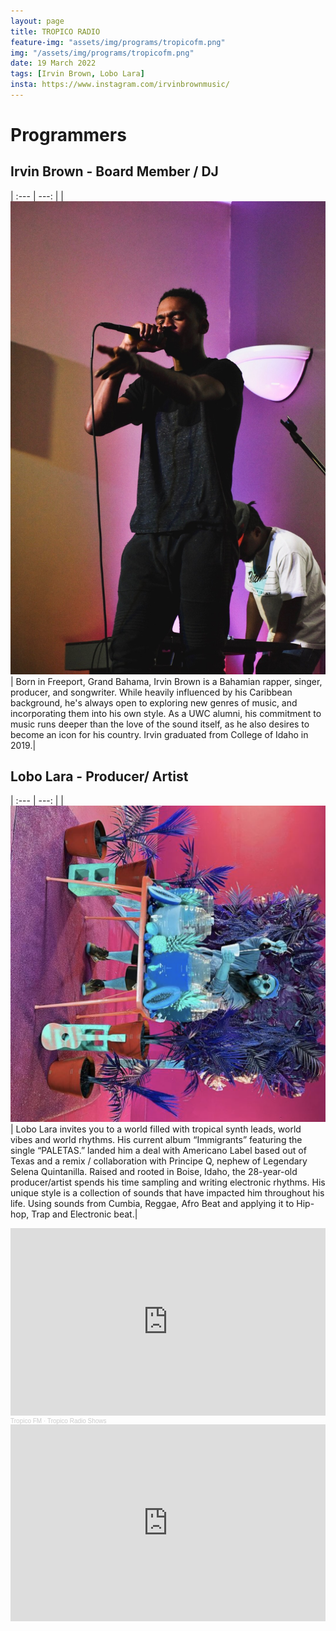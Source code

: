 ```yaml
---
layout: page
title: TROPICO RADIO
feature-img: "assets/img/programs/tropicofm.png"
img: "/assets/img/programs/tropicofm.png"
date: 19 March 2022
tags: [Irvin Brown, Lobo Lara]
insta: https://www.instagram.com/irvinbrownmusic/
---
```


# Programmers

## Irvin Brown - Board Member / DJ

| :--- | ---: |
| ![](/assets/img/music/irvin.brown/img/portrait.jpg) | Born in Freeport, Grand Bahama, Irvin Brown is a Bahamian rapper, singer, producer, and songwriter. While heavily influenced by his Caribbean background, he's always open to exploring new genres of music, and incorporating them into his own style. As a UWC alumni, his commitment to music runs deeper than the love of the sound itself, as he also desires to become an icon for his country. Irvin graduated from College of Idaho in 2019.|

## Lobo Lara - Producer/ Artist

| :--- | ---: |
| ![](/assets/img/programs/lobo.png) | Lobo Lara invites you to a world filled with tropical synth leads, world vibes and world rhythms. His current album “Immigrants” featuring the single “PALETAS.” landed him a deal with Americano Label based out of Texas and a remix / collaboration with Principe Q, nephew of Legendary Selena Quintanilla. Raised and rooted in Boise, Idaho, the 28-year-old producer/artist spends his time sampling and writing electronic rhythms. His unique style is a collection of sounds that have impacted him throughout his life. Using sounds from Cumbia, Reggae, Afro Beat and applying it to Hip-hop, Trap and Electronic beat.|

<iframe width="100%" height="300" scrolling="no" frameborder="no" allow="autoplay" src="https://w.soundcloud.com/player/?url=https%3A//api.soundcloud.com/playlists/1218172957&color=%23ff5500&auto_play=false&hide_related=false&show_comments=true&show_user=true&show_reposts=false&show_teaser=true&visual=true"></iframe><div style="font-size: 10px; color: #cccccc;line-break: anywhere;word-break: normal;overflow: hidden;white-space: nowrap;text-overflow: ellipsis; font-family: Interstate,Lucida Grande,Lucida Sans Unicode,Lucida Sans,Garuda,Verdana,Tahoma,sans-serif;font-weight: 100;"><a href="https://soundcloud.com/kyle-scheffler-458698114" title="Tropico FM" target="_blank" style="color: #cccccc; text-decoration: none;">Tropico FM</a> · <a href="https://soundcloud.com/kyle-scheffler-458698114/sets/tropico-radio-shows" title="Tropico Radio Shows" target="_blank" style="color: #cccccc; text-decoration: none;">Tropico Radio Shows</a></div>

<iframe width="100%" height="315" src="https://www.youtube.com/embed/JBcvkKpU8mY" title="YouTube video player" frameborder="0" allow="accelerometer; autoplay; clipboard-write; encrypted-media; gyroscope; picture-in-picture" allowfullscreen></iframe>
